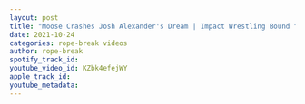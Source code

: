 ```yaml
---
layout: post
title: "Moose Crashes Josh Alexander's Dream | Impact Wrestling Bound for Glory 2021 Highlights"
date: 2021-10-24
categories: rope-break videos
author: rope-break
spotify_track_id: 
youtube_video_id: KZbk4efejWY
apple_track_id: 
youtube_metadata: 
---
```

